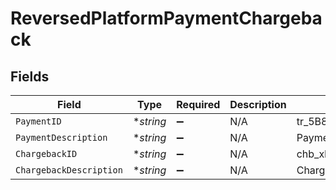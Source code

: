 # ReversedPlatformPaymentChargeback


## Fields

| Field                     | Type                      | Required                  | Description               | Example                   |
| ------------------------- | ------------------------- | ------------------------- | ------------------------- | ------------------------- |
| `PaymentID`               | **string*                 | :heavy_minus_sign:        | N/A                       | tr_5B8cwPMGnU             |
| `PaymentDescription`      | **string*                 | :heavy_minus_sign:        | N/A                       | Payment Description       |
| `ChargebackID`            | **string*                 | :heavy_minus_sign:        | N/A                       | chb_xFzwUN4ci8HAmSGUACS4J |
| `ChargebackDescription`   | **string*                 | :heavy_minus_sign:        | N/A                       | Chargeback Description    |